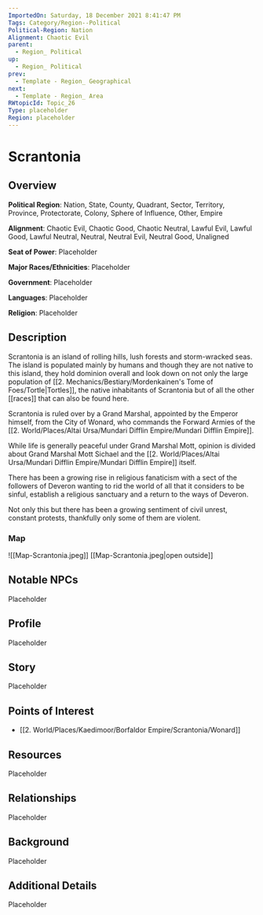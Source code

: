 ```yaml
---
ImportedOn: Saturday, 18 December 2021 8:41:47 PM
Tags: Category/Region--Political
Political-Region: Nation
Alignment: Chaotic Evil
parent:
  - Region_ Political
up:
  - Region_ Political
prev:
  - Template - Region_ Geographical
next:
  - Template - Region_ Area
RWtopicId: Topic_26
Type: placeholder
Region: placeholder
---
```

# Scrantonia
## Overview
**Political Region**: Nation, State, County, Quadrant, Sector, Territory, Province, Protectorate, Colony, Sphere of Influence, Other, Empire

**Alignment**: Chaotic Evil, Chaotic Good, Chaotic Neutral, Lawful Evil, Lawful Good, Lawful Neutral, Neutral, Neutral Evil, Neutral Good, Unaligned

**Seat of Power**: Placeholder

**Major Races/Ethnicities**: Placeholder

**Government**: Placeholder

**Languages**: Placeholder

**Religion**: Placeholder


## Description

Scrantonia is an island of rolling hills, lush forests and storm-wracked seas. The island is populated mainly by humans and though they are not native to this island, they hold dominion overall and look down on not only the large population of [[2. Mechanics/Bestiary/Mordenkainen's Tome of Foes/Tortle|Tortles]], the native inhabitants of Scrantonia but of all the other [[races]] that can also be found here.

Scrantonia is ruled over by a Grand Marshal, appointed by the Emperor himself, from the City of Wonard, who commands the Forward Armies of the [[2. World/Places/Altai Ursa/Mundari Difflin Empire/Mundari Difflin Empire]]. 

While life is generally peaceful under Grand Marshal Mott, opinion is divided about Grand Marshal Mott Sichael and the [[2. World/Places/Altai Ursa/Mundari Difflin Empire/Mundari Difflin Empire]] itself.
 
There has been a growing rise in religious fanaticism with a sect of the followers of Deveron wanting to rid the world of all that it considers to be sinful, establish a religious sanctuary and a return to the ways of Deveron.

Not only this but there has been a growing sentiment of civil unrest, constant protests, thankfully only some of them are violent.


### Map
![[Map-Scrantonia.jpeg]]
[[Map-Scrantonia.jpeg|open outside]]



## Notable NPCs
Placeholder

## Profile
Placeholder

## Story
Placeholder

## Points of Interest
* [[2. World/Places/Kaedimoor/Borfaldor Empire/Scrantonia/Wonard]]

## Resources
Placeholder

## Relationships
Placeholder

## Background
Placeholder

## Additional Details
Placeholder

